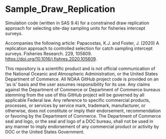 # Sample_Draw_Replication

Simulation code (written in SAS 9.4) for a constrained draw replication approach for selecting site-day sampling units for fisheries intercept surveys.

Accompanies the following article: 
Papacostas, K.J. and Foster, J. (2020) A replication approach to controlled selection for catch sampling intercept surveys.
Fisheries Research. 229, 105609. https://doi.org/10.1016/j.fishres.2020.105609.

This repository is a scientific product and is not official communication of the National Oceanic and Atmospheric Administration, or the United States Department of Commerce. All NOAA GitHub project code is provided on an 'as is' basis and the user assumes responsibility for its use. Any claims against the Department of Commerce or Department of Commerce bureaus stemming from the use of this GitHub project will be governed by all applicable Federal law. Any reference to specific commercial products, processes, or services by service mark, trademark, manufacturer, or otherwise, does not constitute or imply their endorsement, recommendation or favoring by the Department of Commerce. The Department of Commerce seal and logo, or the seal and logo of a DOC bureau, shall not be used in any manner to imply endorsement of any commercial product or activity by DOC or the United States Government.
